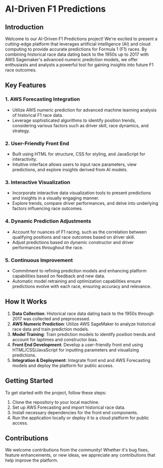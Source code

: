 # AI-Driven F1 Predictions

## Introduction

Welcome to our AI-Driven F1 Predictions project! We're excited to present a cutting-edge platform that leverages artificial intelligence (AI) and cloud computing to provide accurate predictions for Formula 1 (F1) races. By combining historical race data dating back to the 1950s up to 2017 with AWS Sagemaker's advanced numeric prediction models, we offer enthusiasts and analysts a powerful tool for gaining insights into future F1 race outcomes.

## Key Features

### 1. AWS Forecasting Integration

- Utilize AWS numeric prediction for advanced machine learning analysis of historical F1 race data.
- Leverage sophisticated algorithms to identify position trends, considering various factors such as driver skill, race dynamics, and strategy.

### 2. User-Friendly Front End

- Built using HTML for structure, CSS for styling, and JavaScript for interactivity.
- Intuitive interface allows users to input race parameters, view predictions, and explore insights derived from AI models.

### 3. Interactive Visualization

- Incorporate interactive data visualization tools to present predictions and insights in a visually engaging manner.
- Explore trends, compare driver performances, and delve into underlying factors influencing race outcomes.

### 4. Dynamic Prediction Adjustments

- Account for nuances of F1 racing, such as the correlation between qualifying positions and race outcomes based on driver skill.
- Adjust predictions based on dynamic constructor and driver performances throughout the race.

### 5. Continuous Improvement

- Commitment to refining prediction models and enhancing platform capabilities based on feedback and new data.
- Automatic model retraining and optimization capabilities ensure predictions evolve with each race, ensuring accuracy and relevance.

## How It Works

1. **Data Collection**: Historical race data dating back to the 1950s through 2017 was collected and preprocessed.
2. **AWS Numeric Prediction**: Utilize AWS SageMaker to analyze historical race data and train prediction models.
3. **Model Training**: Train prediction models to identify position trends and account for laptimes and constructor bias.
4. **Front End Development**: Develop a user-friendly front end using HTML/CSS/JavaScript for inputting parameters and visualizing predictions.
5. **Integration & Deployment**: Integrate front end and AWS Forecasting models and deploy the platform for public access.

## Getting Started

To get started with the project, follow these steps:

1. Clone the repository to your local machine.
2. Set up AWS Forecasting and import historical race data.
3. Install necessary dependencies for the front end components.
4. Run the application locally or deploy it to a cloud platform for public access.

## Contributions

We welcome contributions from the community! Whether it's bug fixes, feature enhancements, or new ideas, we appreciate any contributions that help improve the platform.


